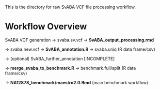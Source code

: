 This is the directory for raw SvABA VCF file processing workflow.

# Workflow Overview

SvABA VCF generation -> svaba.sv.vcf -> **SvABA_output_processing.rmd** 

-> svaba.new.vcf -> **SvABA_annotation.R** -> svaba.uniq (R data frame/csv)

-> (optional) SvABA_further_annotation [INCOMPLETE]

-> **merge_svaba_to_benchmark.R** -> benchmark.full/split (R data frame/csv)

-> **NA12878_benchmark/maestro2.0.Rmd** (main benchmark workflow)

